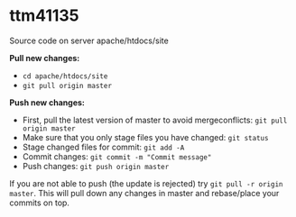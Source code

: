 # ttm41135

Source code on server apache/htdocs/site

**Pull new changes:**
- `cd apache/htdocs/site`
- `git pull origin master`

**Push new changes:**
- First, pull the latest version of master to avoid mergeconflicts: `git pull origin master`
- Make sure that you only stage files you have changed: `git status` 
- Stage changed files for commit: `git add -A`
- Commit changes: `git commit -m "Commit message"`
- Push changes: `git push origin master`

If you are not able to push (the update is rejected) try `git pull -r origin master`. This will pull down any changes in master and rebase/place your commits on top.
